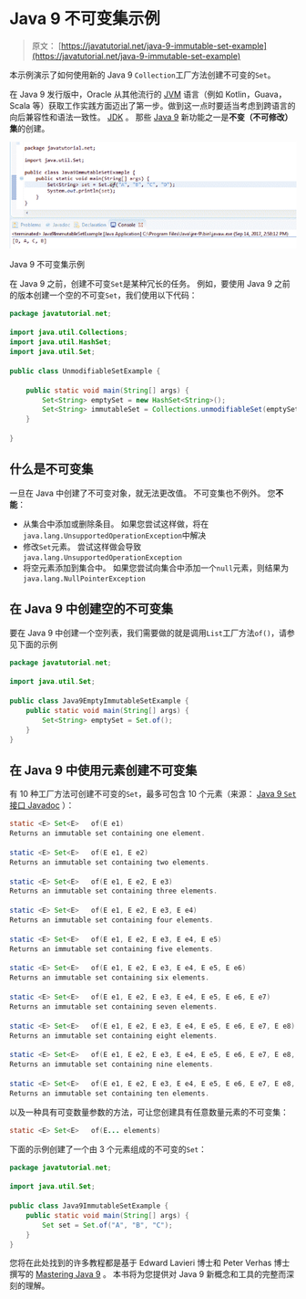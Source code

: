 # Java 9 不可变集示例

> 原文： [https://javatutorial.net/java-9-immutable-set-example](https://javatutorial.net/java-9-immutable-set-example)

本示例演示了如何使用新的 Java 9 `Collection`工厂方法创建不可变的`Set`。

在 Java 9 发行版中，Oracle 从其他流行的 [JVM](https://javatutorial.net/jvm-explained) 语言（例如 Kotlin，Guava，Scala 等）获取工作实践方面迈出了第一步。做到这一点时要适当考虑到跨语言的向后兼容性和语法一致性。 [JDK](https://javatutorial.net/install-java-8-jdk-on-ubuntu) 。 那些 [Java 9](https://javatutorial.net/install-java-9-eclipse) 新功能之一是**不变（不可修改）集**的创建。

![Java 9 immutable Set example](img/4d2542ece1b5678915e99fa4d01bad0f.jpg)

Java 9 不可变集示例

在 Java 9 之前，创建不可变`Set`是某种冗长的任务。 例如，要使用 Java 9 之前的版本创建一个空的不可变`Set`，我们使用以下代码：

```java
package javatutorial.net;

import java.util.Collections;
import java.util.HashSet;
import java.util.Set;

public class UnmodifiableSetExample {

	public static void main(String[] args) {
		Set<String> emptySet = new HashSet<String>();
		Set<String> immutableSet = Collections.unmodifiableSet(emptySet);
	}

}
```

## 什么是不可变集

一旦在 Java 中创建了不可变对象，就无法更改值。 不可变集也不例外。 您**不能**：

*   从集合中添加或删除条目。 如果您尝试这样做，将在`java.lang.UnsupportedOperationException`中解决
*   修改`Set`元素。 尝试这样做会导致`java.lang.UnsupportedOperationException`
*   将空元素添加到集合中。 如果您尝试向集合中添加一个`null`元素，则结果为`java.lang.NullPointerException`

## 在 Java 9 中创建空的不可变集

要在 Java 9 中创建一个空列表，我们需要做的就是调用`List`工厂方法`of()`，请参见下面的示例

```java
package javatutorial.net;

import java.util.Set;

public class Java9EmptyImmutableSetExample {
	public static void main(String[] args) {
		Set<String> emptySet = Set.of();
	}
}
```

## 在 Java 9 中使用元素创建不可变集

有 10 种工厂方法可创建不可变的`Set`，最多可包含 10 个元素（来源： [Java 9 `Set`接口 Javadoc](https://docs.oracle.com/javase/9/docs/api/java/util/Set.html) ）：

```java
static <E> Set<E>	of​(E e1)	
Returns an immutable set containing one element.

static <E> Set<E>	of​(E e1, E e2)	
Returns an immutable set containing two elements.

static <E> Set<E>	of​(E e1, E e2, E e3)	
Returns an immutable set containing three elements.

static <E> Set<E>	of​(E e1, E e2, E e3, E e4)	
Returns an immutable set containing four elements.

static <E> Set<E>	of​(E e1, E e2, E e3, E e4, E e5)	
Returns an immutable set containing five elements.

static <E> Set<E>	of​(E e1, E e2, E e3, E e4, E e5, E e6)	
Returns an immutable set containing six elements.

static <E> Set<E>	of​(E e1, E e2, E e3, E e4, E e5, E e6, E e7)	
Returns an immutable set containing seven elements.

static <E> Set<E>	of​(E e1, E e2, E e3, E e4, E e5, E e6, E e7, E e8)	
Returns an immutable set containing eight elements.

static <E> Set<E>	of​(E e1, E e2, E e3, E e4, E e5, E e6, E e7, E e8, E e9)	
Returns an immutable set containing nine elements.

static <E> Set<E>	of​(E e1, E e2, E e3, E e4, E e5, E e6, E e7, E e8, E e9, E e10)	
Returns an immutable set containing ten elements.
```

以及一种具有可变数量参数的方法，可让您创建具有任意数量元素的不可变集：

```java
static <E> Set<E>	of​(E... elements)
```

下面的示例创建了一个由 3 个元素组成的不可变的`Set`：

```java
package javatutorial.net;

import java.util.Set;

public class Java9ImmutableSetExample {
	public static void main(String[] args) {
		Set set = Set.of("A", "B", "C");
	}
}
```

您将在此处找到的许多教程都是基于 Edward Lavieri 博士和 Peter Verhas 博士撰写的 [Mastering Java 9](https://www.amazon.com/Mastering-Java-reactive-modular-concurrent/dp/1786468735/ref=sr_1_3?ie=UTF8&qid=1520921208&sr=8-3&keywords=mastering+java+9) 。 本书将为您提供对 Java 9 新概念和工具的完整而深刻的理解。